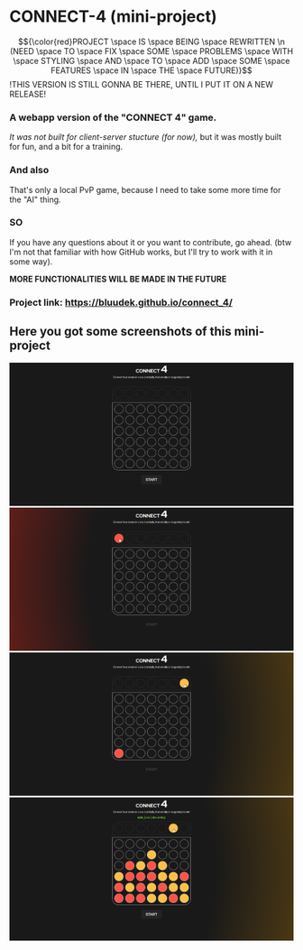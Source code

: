 # CONNECT-4 (mini-project)
$${\color{red}PROJECT \space IS \space BEING \space REWRITTEN \n (NEED \space TO \space FIX \space SOME \space PROBLEMS \space WITH \space STYLING \space AND \space TO \space ADD \space SOME \space FEATURES \space IN \space THE \space FUTURE)}$$
!THIS VERSION IS STILL GONNA BE THERE, UNTIL I PUT IT ON A NEW RELEASE!

### A webapp version of the "CONNECT 4" game.
*It was not built for client-server stucture (for now),*
but it was mostly built for fun, and a bit for a training.

### And also
That's only a local PvP game, because I need to take some more time for the "AI" thing.

### SO
If you have any questions about it or you want to contribute, go ahead.
(btw I'm not that familiar with how GitHub works, but I'll try to work with it in some way).

**MORE FUNCTIONALITIES WILL BE MADE IN THE FUTURE**

### Project link: https://bluudek.github.io/connect_4/

## Here you got some screenshots of this mini-project
![game before start](/screenshots/1.png)
![red token](/screenshots/2.png)
![yellow token](/screenshots/3.png)
![win](/screenshots/4.png)
